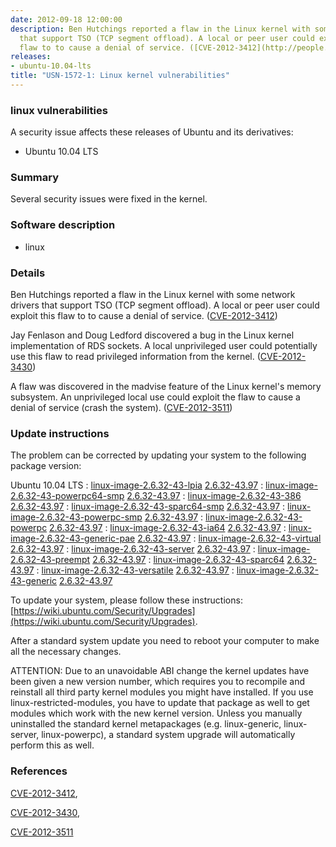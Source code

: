 ```yaml
---
date: 2012-09-18 12:00:00
description: Ben Hutchings reported a flaw in the Linux kernel with some network drivers
  that support TSO (TCP segment offload). A local or peer user could exploit this
  flaw to to cause a denial of service. ([CVE-2012-3412](http://people.ubuntu.com/~ubuntu-security/cve/CVE-2012-3412))
releases:
- ubuntu-10.04-lts
title: "USN-1572-1: Linux kernel vulnerabilities"
---
```


### linux vulnerabilities

A security issue affects these releases of Ubuntu and its derivatives:

* Ubuntu 10.04 LTS

### Summary

Several security issues were fixed in the kernel. 

### Software description

* linux 

### Details

Ben Hutchings reported a flaw in the Linux kernel with some network drivers that support TSO (TCP segment offload). A local or peer user could exploit this flaw to to cause a denial of service. ([CVE-2012-3412](http://people.ubuntu.com/~ubuntu-security/cve/CVE-2012-3412))

Jay Fenlason and Doug Ledford discovered a bug in the Linux kernel implementation of RDS sockets. A local unprivileged user could potentially use this flaw to read privileged information from the kernel. ([CVE-2012-3430](http://people.ubuntu.com/~ubuntu-security/cve/CVE-2012-3430))

A flaw was discovered in the madvise feature of the Linux kernel&#39;s memory subsystem. An unprivileged local use could exploit the flaw to cause a denial of service (crash the system). ([CVE-2012-3511](http://people.ubuntu.com/~ubuntu-security/cve/CVE-2012-3511)) 

### Update instructions

The problem can be corrected by updating your system to the following package version:

Ubuntu 10.04 LTS
 : [linux-image-2.6.32-43-lpia](https://launchpad.net/ubuntu/+source/linux) <span> [2.6.32-43.97](https://launchpad.net/ubuntu/+source/linux/2.6.32-43.97) </span> 
 : [linux-image-2.6.32-43-powerpc64-smp](https://launchpad.net/ubuntu/+source/linux) <span> [2.6.32-43.97](https://launchpad.net/ubuntu/+source/linux/2.6.32-43.97) </span> 
 : [linux-image-2.6.32-43-386](https://launchpad.net/ubuntu/+source/linux) <span> [2.6.32-43.97](https://launchpad.net/ubuntu/+source/linux/2.6.32-43.97) </span> 
 : [linux-image-2.6.32-43-sparc64-smp](https://launchpad.net/ubuntu/+source/linux) <span> [2.6.32-43.97](https://launchpad.net/ubuntu/+source/linux/2.6.32-43.97) </span> 
 : [linux-image-2.6.32-43-powerpc-smp](https://launchpad.net/ubuntu/+source/linux) <span> [2.6.32-43.97](https://launchpad.net/ubuntu/+source/linux/2.6.32-43.97) </span> 
 : [linux-image-2.6.32-43-powerpc](https://launchpad.net/ubuntu/+source/linux) <span> [2.6.32-43.97](https://launchpad.net/ubuntu/+source/linux/2.6.32-43.97) </span> 
 : [linux-image-2.6.32-43-ia64](https://launchpad.net/ubuntu/+source/linux) <span> [2.6.32-43.97](https://launchpad.net/ubuntu/+source/linux/2.6.32-43.97) </span> 
 : [linux-image-2.6.32-43-generic-pae](https://launchpad.net/ubuntu/+source/linux) <span> [2.6.32-43.97](https://launchpad.net/ubuntu/+source/linux/2.6.32-43.97) </span> 
 : [linux-image-2.6.32-43-virtual](https://launchpad.net/ubuntu/+source/linux) <span> [2.6.32-43.97](https://launchpad.net/ubuntu/+source/linux/2.6.32-43.97) </span> 
 : [linux-image-2.6.32-43-server](https://launchpad.net/ubuntu/+source/linux) <span> [2.6.32-43.97](https://launchpad.net/ubuntu/+source/linux/2.6.32-43.97) </span> 
 : [linux-image-2.6.32-43-preempt](https://launchpad.net/ubuntu/+source/linux) <span> [2.6.32-43.97](https://launchpad.net/ubuntu/+source/linux/2.6.32-43.97) </span> 
 : [linux-image-2.6.32-43-sparc64](https://launchpad.net/ubuntu/+source/linux) <span> [2.6.32-43.97](https://launchpad.net/ubuntu/+source/linux/2.6.32-43.97) </span> 
 : [linux-image-2.6.32-43-versatile](https://launchpad.net/ubuntu/+source/linux) <span> [2.6.32-43.97](https://launchpad.net/ubuntu/+source/linux/2.6.32-43.97) </span> 
 : [linux-image-2.6.32-43-generic](https://launchpad.net/ubuntu/+source/linux) <span> [2.6.32-43.97](https://launchpad.net/ubuntu/+source/linux/2.6.32-43.97) </span> 

To update your system, please follow these instructions: [https://wiki.ubuntu.com/Security/Upgrades](https://wiki.ubuntu.com/Security/Upgrades).

After a standard system update you need to reboot your computer to make all the necessary changes.

ATTENTION: Due to an unavoidable ABI change the kernel updates have been given a new version number, which requires you to recompile and reinstall all third party kernel modules you might have installed. If you use linux-restricted-modules, you have to update that package as well to get modules which work with the new kernel version. Unless you manually uninstalled the standard kernel metapackages (e.g. linux-generic, linux-server, linux-powerpc), a standard system upgrade will automatically perform this as well. 

### References

 [CVE-2012-3412](http://people.ubuntu.com/~ubuntu-security/cve/CVE-2012-3412), 

 [CVE-2012-3430](http://people.ubuntu.com/~ubuntu-security/cve/CVE-2012-3430), 

 [CVE-2012-3511](http://people.ubuntu.com/~ubuntu-security/cve/CVE-2012-3511)
